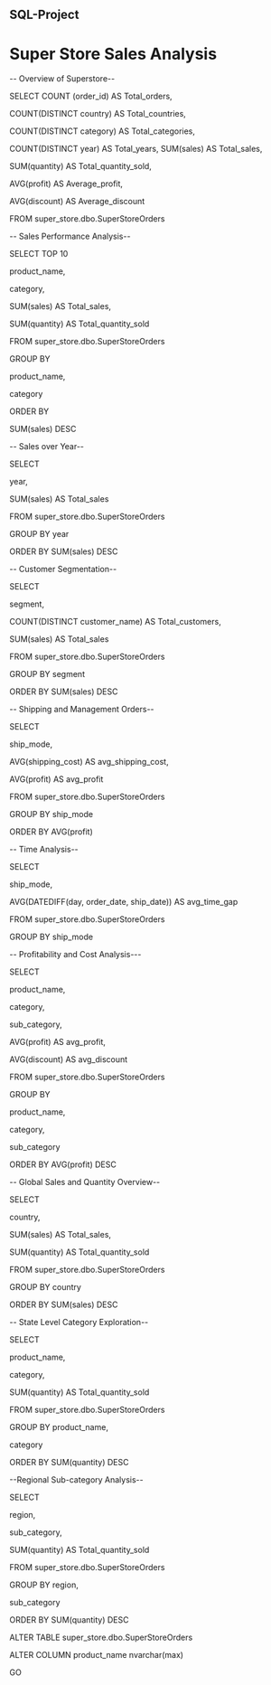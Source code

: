 ## SQL-Project
# Super Store Sales Analysis

-- Overview of Superstore--

SELECT COUNT (order_id) AS Total_orders,

COUNT(DISTINCT country) AS Total_countries,

COUNT(DISTINCT category) AS Total_categories,

COUNT(DISTINCT year) AS Total_years,
SUM(sales) AS Total_sales, 

SUM(quantity) AS Total_quantity_sold,

AVG(profit) AS Average_profit,

AVG(discount) AS Average_discount

FROM super_store.dbo.SuperStoreOrders

-- Sales Performance Analysis--

SELECT TOP 10

product_name,

category,

SUM(sales) AS Total_sales,

SUM(quantity) AS Total_quantity_sold

FROM super_store.dbo.SuperStoreOrders

GROUP BY

product_name,

category

ORDER BY

SUM(sales) DESC

-- Sales over Year--

SELECT

year,

SUM(sales) AS Total_sales

FROM super_store.dbo.SuperStoreOrders

GROUP BY year

ORDER BY SUM(sales) DESC

-- Customer Segmentation--

SELECT

segment,

COUNT(DISTINCT customer_name) AS Total_customers,

SUM(sales) AS Total_sales


FROM super_store.dbo.SuperStoreOrders

GROUP BY segment

ORDER BY SUM(sales) DESC

-- Shipping and Management Orders--

SELECT

ship_mode,

AVG(shipping_cost) AS avg_shipping_cost,

AVG(profit) AS avg_profit

FROM super_store.dbo.SuperStoreOrders

GROUP BY ship_mode

ORDER BY AVG(profit) 

-- Time Analysis--

SELECT

ship_mode,

AVG(DATEDIFF(day, order_date, ship_date)) AS avg_time_gap

FROM super_store.dbo.SuperStoreOrders

GROUP BY ship_mode

-- Profitability and Cost Analysis---

SELECT

product_name,

category,

sub_category,

AVG(profit) AS avg_profit,

AVG(discount) AS avg_discount

FROM super_store.dbo.SuperStoreOrders

GROUP BY

product_name,

category,

sub_category

ORDER BY AVG(profit) DESC

-- Global Sales and Quantity Overview--

SELECT

country,

SUM(sales) AS Total_sales,

SUM(quantity) AS Total_quantity_sold

FROM super_store.dbo.SuperStoreOrders

GROUP BY country

ORDER BY SUM(sales) DESC

-- State Level Category Exploration--

SELECT

product_name,

category,

SUM(quantity) AS Total_quantity_sold

FROM super_store.dbo.SuperStoreOrders

GROUP BY product_name,

category

ORDER BY SUM(quantity) DESC


--Regional Sub-category Analysis--

SELECT 

region,

sub_category,

SUM(quantity) AS Total_quantity_sold

FROM super_store.dbo.SuperStoreOrders

GROUP BY region,

sub_category

ORDER BY SUM(quantity) DESC


ALTER TABLE super_store.dbo.SuperStoreOrders

ALTER COLUMN product_name nvarchar(max)

GO


